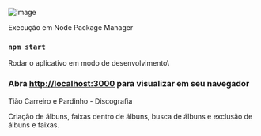 ![image](https://user-images.githubusercontent.com/91914773/168441465-cb9d3327-ff3a-4510-9a44-a2907bff45d6.png)

Execução em Node Package Manager
### `npm start`

Rodar o aplicativo em modo de desenvolvimento\
### Abra [http://localhost:3000](http://localhost:3000) para visualizar em seu navegador

Tião Carreiro e Pardinho - Discografia

Criação de álbuns, faixas dentro de álbuns, busca de álbuns e exclusão de álbuns e faixas.
